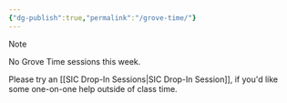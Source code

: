 ```yaml
---
{"dg-publish":true,"permalink":"/grove-time/"}
---
```



> [!NOTE]
> 
> No Grove Time sessions this week.
> 
> Please try an [[SIC Drop-In Sessions\|SIC Drop-In Session]], if you'd like some one-on-one help outside of class time.